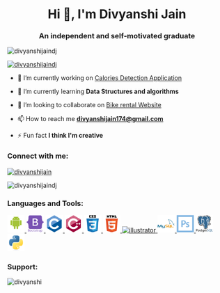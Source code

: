 <h1 align="center">Hi 👋, I'm Divyanshi Jain</h1>
<h3 align="center">An independent and self-motivated graduate</h3>

<p align="left"> <img src="https://komarev.com/ghpvc/?username=divyanshijaindj&label=Profile%20views&color=0e75b6&style=flat" alt="divyanshijaindj" /> </p>

<p align="left"> <a href="https://github.com/ryo-ma/github-profile-trophy"><img src="https://github-profile-trophy.vercel.app/?username=divyanshijaindj" alt="divyanshijaindj" /></a> </p>

- 🔭 I’m currently working on [Calories Detection Application](https://github.com/parikshit14/my-plate-nutrition)

- 🌱 I’m currently learning **Data Structures and algorithms**

- 👯 I’m looking to collaborate on [Bike rental Website](https://github.com/DivyanshijainDj/bike-rental-website)

- 📫 How to reach me **divyanshijain174@gmail.com**

- ⚡ Fun fact **I think I'm creative**

<h3 align="left">Connect with me:</h3>
<p align="left">
<a href="https://linkedin.com/in/divyanshijain" target="blank"><img align="center" src="https://raw.githubusercontent.com/rahuldkjain/github-profile-readme-generator/master/src/images/icons/Social/linked-in-alt.svg" alt="divyanshijain" height="30" width="40" /></a>
</p>


<p>&nbsp;<img align="left" src="https://github-readme-stats.vercel.app/api?username=divyanshijaindj&show_icons=true&locale=en" alt="divyanshijaindj" /></p>

<h3 align="left">Languages and Tools:</h3>
<p align="left"> <a href="https://developer.android.com" target="_blank" rel="noreferrer"> <img src="https://raw.githubusercontent.com/devicons/devicon/master/icons/android/android-original-wordmark.svg" alt="android" width="40" height="40"/> </a> <a href="https://getbootstrap.com" target="_blank" rel="noreferrer"> <img src="https://raw.githubusercontent.com/devicons/devicon/master/icons/bootstrap/bootstrap-plain-wordmark.svg" alt="bootstrap" width="40" height="40"/> </a> <a href="https://www.cprogramming.com/" target="_blank" rel="noreferrer"> <img src="https://raw.githubusercontent.com/devicons/devicon/master/icons/c/c-original.svg" alt="c" width="40" height="40"/> </a> <a href="https://www.w3schools.com/cpp/" target="_blank" rel="noreferrer"> <img src="https://raw.githubusercontent.com/devicons/devicon/master/icons/cplusplus/cplusplus-original.svg" alt="cplusplus" width="40" height="40"/> </a> <a href="https://www.w3schools.com/css/" target="_blank" rel="noreferrer"> <img src="https://raw.githubusercontent.com/devicons/devicon/master/icons/css3/css3-original-wordmark.svg" alt="css3" width="40" height="40"/> </a> <a href="https://www.w3.org/html/" target="_blank" rel="noreferrer"> <img src="https://raw.githubusercontent.com/devicons/devicon/master/icons/html5/html5-original-wordmark.svg" alt="html5" width="40" height="40"/> </a> <a href="https://www.adobe.com/in/products/illustrator.html" target="_blank" rel="noreferrer"> <img src="https://www.vectorlogo.zone/logos/adobe_illustrator/adobe_illustrator-icon.svg" alt="illustrator" width="40" height="40"/> </a> <a href="https://www.mysql.com/" target="_blank" rel="noreferrer"> <img src="https://raw.githubusercontent.com/devicons/devicon/master/icons/mysql/mysql-original-wordmark.svg" alt="mysql" width="40" height="40"/> </a> <a href="https://www.photoshop.com/en" target="_blank" rel="noreferrer"> <img src="https://raw.githubusercontent.com/devicons/devicon/master/icons/photoshop/photoshop-line.svg" alt="photoshop" width="40" height="40"/> </a> <a href="https://www.postgresql.org" target="_blank" rel="noreferrer"> <img src="https://raw.githubusercontent.com/devicons/devicon/master/icons/postgresql/postgresql-original-wordmark.svg" alt="postgresql" width="40" height="40"/> </a> <a href="https://www.python.org" target="_blank" rel="noreferrer"> <img src="https://raw.githubusercontent.com/devicons/devicon/master/icons/python/python-original.svg" alt="python" width="40" height="40"/> </a> </p>




<h3 align="left">Support:</h3>
<p><a href="https://www.buymeacoffee.com/divyanshi"> <img align="left" src="https://cdn.buymeacoffee.com/buttons/v2/default-yellow.png" height="50" width="210" alt="divyanshi" /></a></p><br><br><b>



